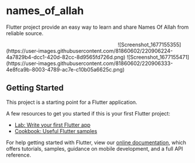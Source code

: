 # names_of_allah

Flutter project provide an easy way to learn and share Names Of Allah from reliable source.

<img srt='https://user-images.githubusercontent.com/81860602/220906224-4a7829b4-dcc1-420d-82cc-8d9565fd726d.png' width='300'>
![Screenshot_1677155355](https://user-images.githubusercontent.com/81860602/220906224-4a7829b4-dcc1-420d-82cc-8d9565fd726d.png)
![Screenshot_1677155471](https://user-images.githubusercontent.com/81860602/220906333-4e8fca9b-8003-4789-ac7e-c10b05a6625c.png)



## Getting Started

This project is a starting point for a Flutter application.

A few resources to get you started if this is your first Flutter project:

- [Lab: Write your first Flutter app](https://flutter.dev/docs/get-started/codelab)
- [Cookbook: Useful Flutter samples](https://flutter.dev/docs/cookbook)

For help getting started with Flutter, view our
[online documentation](https://flutter.dev/docs), which offers tutorials,
samples, guidance on mobile development, and a full API reference.
